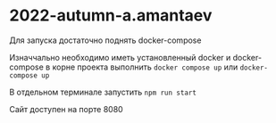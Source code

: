 # 2022-autumn-a.amantaev
Для запуска достаточно поднять docker-compose

Изначчально необходимо иметь установленный docker и docker-compose
в корне проекта выполнить `docker compose up` или `docker-compose up`

В отдельном терминале запустить `npm run start`

Сайт доступен на порте 8080